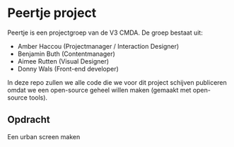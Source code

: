 # Peertje project
Peertje is een projectgroep van de V3 CMDA. De groep bestaat uit:

* Amber Haccou (Projectmanager / Interaction Designer)
* Benjamin Buth (Contentmanager)
* Aimee Rutten (Visual Designer)
* Donny Wals (Front-end developer)

In deze repo zullen we alle code die we voor dit project schijven publiceren omdat we een open-source geheel willen maken (gemaakt met open-source tools).

## Opdracht
Een urban screen maken
